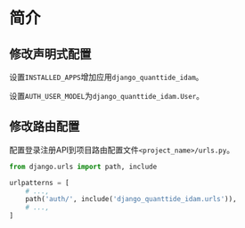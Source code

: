 # 简介

## 修改声明式配置

设置`INSTALLED_APPS`增加应用`django_quanttide_idam`。

设置`AUTH_USER_MODEL`为`django_quanttide_idam.User`。

## 修改路由配置

配置登录注册API到项目路由配置文件`<project_name>/urls.py`。

```python
from django.urls import path, include

urlpatterns = [
    # ...,
    path('auth/', include('django_quanttide_idam.urls')),   
    # ...,
]
```
